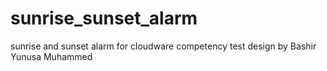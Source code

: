 # sunrise_sunset_alarm
sunrise and sunset alarm for cloudware competency test
design by Bashir Yunusa Muhammed
